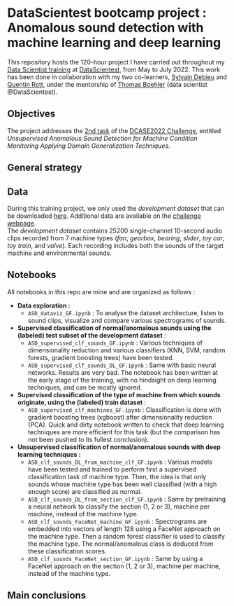 # DataScientest bootcamp project : Anomalous sound detection with machine learning and deep learning

This repository hosts the 120-hour project I have carried out throughout my [Data Scientist training](https://datascientest.com/en/data-scientist-course) at [DataScientest](https://datascientest.com/), from May to July 2022. This work has been done in collaboration with my two co-learners, [Sylvain Debieu](https://www.linkedin.com/in/sylvain-debieu-662282125/) and [Quentin Rott](https://www.linkedin.com/in/quentin-rott/), under the mentorship of [Thomas Boehler](https://www.linkedin.com/in/thomas-boehler-ba34a744/) (data scientist @DataScientest).

## Objectives
The project addresses the [2nd task](https://dcase.community/challenge2022/task-low-complexity-acoustic-scene-classification) of the [DCASE2022 Challenge](https://dcase.community/challenge2022/index), entitled *Unsupervised Anomalous Sound Detection for Machine Condition Monitoring Applying Domain Generalization Techniques*. 

## General strategy


## Data 
During this training project, we only used the *development dataset* that can be downloaded [here](https://zenodo.org/record/6355122#.ZAs2YR-ZOUk).  Additional data are available on the [challenge webpage](https://dcase.community/challenge2022/task-low-complexity-acoustic-scene-classification).  
The *development dataset* contains 25200 single-channel 10-second audio clips recorded from 7 machine types (*fan*, *gearbox*, *bearing*, *slider*, *toy car*, *toy train*, and *valve*). Each recording includes both the sounds of the target machine and environmental sounds. 

## Notebooks  
All notebooks in this repo are mine and are organized as follows :
- **Data exploration :**
    - `ASD_dataviz_GF.ipynb` : To analyse the dataset architecture, listen to sound clips, visualize and compare various spectrograms  of sounds.
- **Supervised classification of normal/anomalous sounds using the (labeled) test subset of the development dataset** :
    - `ASD_supervised_clf_sounds_GF.ipynb` : Various techniques of dimensionality reduction and various classifiers (KNN, SVM, random forests, gradient boosting trees)  have been tested.
    - `ASD_supervised_clf_sounds_DL_GF.ipynb` : Same with basic neural networks. Results are very bad. The notebook has been written at the early stage of the training, with no hindsight on deep learning techniques, and can be mostly ignored.
- **Supervised classification of the type of machine from which sounds originate, using the (labeled) train dataset** :
    - `ASD_supervised_clf_machines_GF.ipynb` : Classification is done with gradient boosting trees (xgboost) after dimensionality reduction (PCA). Quick and dirty notebook written to check that deep learning techniques are more efficient for this task (but the comparison has not been pushed to its fullest conclusion).
- **Unsupervised classification of normal/anomalous sounds with deep learning techniques :**
    - `ASD_clf_sounds_DL_from_machine_clf_GF.ipynb` : Various models have been tested and trained to perform first a supervised classification task of machine type. Then, the idea is that only sounds whose machine type has been well classified (with a high enough score) are classified as normal.
    - `ASD_clf_sounds_DL_from_section_clf_GF.ipynb` : Same by pretraining a neural network to classify the section (1, 2 or 3), machine per machine, instead of the machine type.
    - `ASD_clf_sounds_FaceNet_machine_GF.ipynb` : Spectrograms are embedded into vectors of length 128 using a FaceNet approach on the machine type. Then a random forest classifier is used to classify the machine type. The normal/anomalous class is deduced from these classification scores.
    - `ASD_clf_sounds_FaceNet_section_GF.ipynb` : Same by using a FaceNet approach on the section (1, 2 or 3), machine per machine, instead of the machine type.

## Main conclusions




